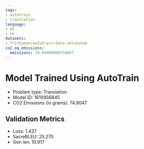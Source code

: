 ```yaml
---
tags:
- autotrain
- translation
language:
- de
- en
datasets:
- Tritkoman/autotrain-data-sklskskak
co2_eq_emissions:
  emissions: 74.90468999750897
---
```


# Model Trained Using AutoTrain

- Problem type: Translation
- Model ID: 1610956845
- CO2 Emissions (in grams): 74.9047

## Validation Metrics

- Loss: 1.437
- SacreBLEU: 25.270
- Gen len: 10.917
